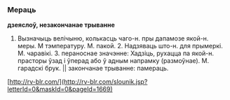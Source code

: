 ### Мераць
**дзеяслоў, незакончанае трыванне**

1. Вызначыць велічыню, колькасць чаго-н. пры дапамозе якой-н. меры. М тэмпературу. М. пакой. 2. Надзяваць што-н. для прымеркі. М. чаравікі. 3. пераноснае значэнне: Хадзіць, рухацца па якой-н. прасторы ўзад і ўперад або ў адным напрамку (размоўнае). М. гарадскі брук. || закончанае трыванне: памераць.

<a rel="author">[http://rv-blr.com/](http://rv-blr.com/slounik.jsp?letterId=0&maskId=0&pageId=1669)</a>
